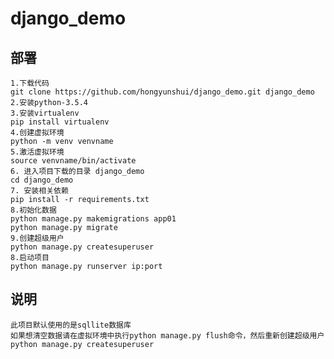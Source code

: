 # django_demo


## 部署
    1.下载代码
    git clone https://github.com/hongyunshui/django_demo.git django_demo
    2.安装python-3.5.4
    3.安装virtualenv
    pip install virtualenv
    4.创建虚拟环境
    python -m venv venvname
    5.激活虚拟环境
    source venvname/bin/activate
    6. 进入项目下载的目录 django_demo
    cd django_demo
    7. 安装相关依赖
    pip install -r requirements.txt
    8.初始化数据
    python manage.py makemigrations app01
    python manage.py migrate
    9.创建超级用户
    python manage.py createsuperuser
    8.启动项目
    python manage.py runserver ip:port

## 说明
    此项目默认使用的是sqllite数据库
    如果想清空数据请在虚拟环境中执行python manage.py flush命令，然后重新创建超级用户python manage.py createsuperuser

